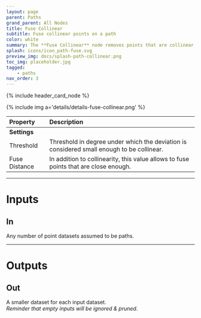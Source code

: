 ```yaml
---
layout: page
parent: Paths
grand_parent: All Nodes
title: Fuse Collinear
subtitle: Fuse collinear points on a path
color: white
summary: The **Fuse Collinear** node removes points that are collinear, with control over thresholds. It can also optionally fuse points based on their proximity.
splash: icons/icon_path-fuse.svg
preview_img: docs/splash-path-collinear.png
toc_img: placeholder.jpg
tagged: 
    - paths
nav_order: 3
---
```


{% include header_card_node %}

{% include img a='details/details-fuse-collinear.png' %} 

| Property       | Description          |
|:-------------|:------------------|
|**Settings**||
| Threshold           | Threshold in degree under which the deviation is considered small enough to be collinear.  |
| Fuse Distance           | In addition to collinearity, this value allows to fuse points that are close enough. |

---
# Inputs
## In
Any number of point datasets assumed to be paths.

---
# Outputs
## Out
A smaller dataset for each input dataset.  
*Reminder that empty inputs will be ignored & pruned*.